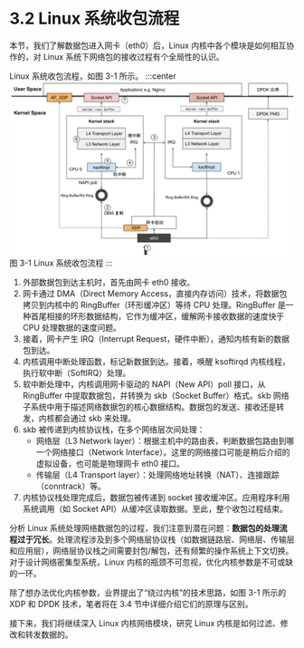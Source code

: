 # 3.2 Linux 系统收包流程

本节，我们了解数据包进入网卡（eth0）后，Linux 内核中各个模块是如何相互协作的，对 Linux 系统下网络包的接收过程有个全局性的认识。

Linux 系统收包流程，如图 3-1 所示。
:::center
  ![](../assets/networking.svg)<br/>
图 3-1 Linux 系统收包流程
:::

1. 外部数据包到达主机时，首先由网卡 eth0 接收。
2. 网卡通过 DMA（Direct Memory Access，直接内存访问）技术，将数据包拷贝到内核中的 RingBuffer（环形缓冲区）等待 CPU 处理。RingBuffer 是一种首尾相接的环形数据结构，它作为缓冲区，缓解网卡接收数据的速度快于 CPU 处理数据的速度问题。
3. 接着，网卡产生 IRQ（Interrupt Request，硬件中断），通知内核有新的数据包到达。
4. 内核调用中断处理函数，标记新数据到达。接着，唤醒 ksoftirqd 内核线程，执行软中断（SoftIRQ）处理。
5. 软中断处理中，内核调用网卡驱动的 NAPI（New API）poll 接口，从 RingBuffer 中提取数据包，并转换为 skb（Socket Buffer）格式。skb 网络子系统中用于描述网络数据包的核心数据结构。数据包的发送、接收还是转发，内核都会通过 skb 来处理。
6. skb 被传递到内核协议栈，在多个网络层次间处理：
	- 网络层（L3 Network layer）：根据主机中的路由表，判断数据包路由到哪一个网络接口（Network Interface）。这里的网络接口可能是稍后介绍的虚拟设备，也可能是物理网卡 eth0 接口。
	- 传输层（L4 Transport layer）：处理网络地址转换（NAT）、连接跟踪（conntrack）等。
7. 内核协议栈处理完成后，数据包被传递到 socket 接收缓冲区。应用程序利用系统调用（如 Socket API）从缓冲区读取数据。至此，整个收包过程结束。


分析 Linux 系统处理网络数据包的过程，我们注意到潜在问题：**数据包的处理流程过于冗长**。处理流程涉及到多个网络层协议栈（如数据链路层、网络层、传输层和应用层），网络层协议栈之间需要封包/解包，还有频繁的操作系统上下文切换。对于设计网络密集型系统，Linux 内核的瓶颈不可忽视，优化内核参数是不可或缺的一环。

除了想办法优化内核参数，业界提出了“绕过内核”的技术思路，如图 3-1 所示的 XDP 和 DPDK 技术，笔者将在 3.4 节中详细介绍它们的原理与区别。

接下来，我们将继续深入 Linux 内核网络模块，研究 Linux 内核是如何过滤、修改和转发数据的。